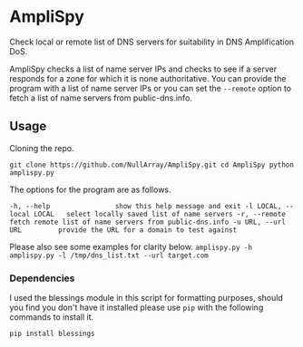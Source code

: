 # AmpliSpy
Check local or remote list of DNS servers for suitability in DNS Amplification DoS.

AmpliSpy checks a list of name server IPs and checks to see if a server responds for a zone for which it is none authoritative. You can provide the program with a list of name server IPs or you can set the `--remote` option to fetch a list of name servers from public-dns.info.

## Usage

Cloning the repo.

``
git clone https://github.com/NullArray/AmpliSpy.git
cd AmpliSpy
python amplispy.py
``

The options for the program are as follows.

``
-h, --help                show this help message and exit
-l LOCAL, --local LOCAL   select locally saved list of name servers
-r, --remote              fetch remote list of name servers from public-dns.info
-u URL, --url URL         provide the URL for a domain to test against
``

Please also see some examples for clarity below.
``
amplispy.py -h
amplispy.py -l /tmp/dns_list.txt --url target.com 
``

### Dependencies

I used the blessings module in this script for formatting purposes, should you find you don't have it installed please use `pip` with the following commands to install it.

`pip install blessings` 
